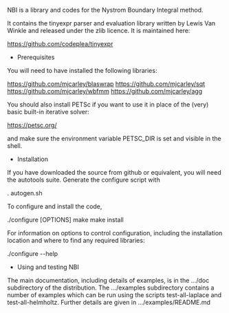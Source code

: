 NBI is a library and codes for the Nystrom Boundary Integral method.

It contains the tinyexpr parser and evaluation library written by
Lewis Van Winkle and released under the zlib licence. It is maintained
here:

https://github.com/codeplea/tinyexpr

* Prerequisites

You will need to have installed the following libraries:

https://github.com/mjcarley/blaswrap
https://github.com/mjcarley/sqt
https://github.com/mjcarley/wbfmm
https://github.com/mjcarley/agg

You should also install PETSc if you want to use it in place of the
(very) basic built-in iterative solver:

https://petsc.org/

and make sure the environment variable PETSC_DIR is set and visible in
the shell.

* Installation

If you have downloaded the source from github or equivalent, you will
need the autotools suite. Generate the configure script with

. autogen.sh

To configure and install the code,

  ./configure [OPTIONS]
  make
  make install

For information on options to control configuration, including the
installation location and where to find any required libraries:

  ./configure --help

* Using and testing NBI

The main documentation, including details of examples, is in the
.../doc subdirectory of the distribution. The .../examples
subdirectory contains a number of examples which can be run using the
scripts test-all-laplace and test-all-helmholtz. Further details are
given in .../examples/README.md
